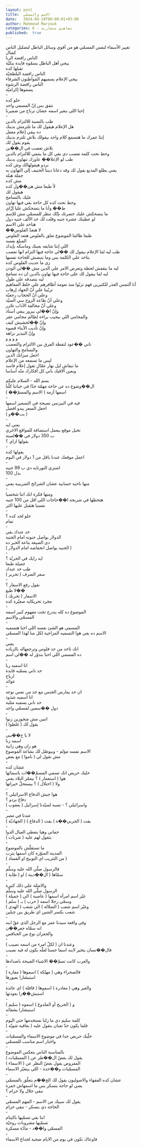 ```yaml
---
layout: post
title:  الاسم والمسمّي
date:   2024-04-10T00:00:01+03:00
author: Mahmoud Marzouk
categories: 6 - مفاهيم متقاربة
published:  true
---
```

تغيير الأسماء لنفس المسمّي هو من أقوي وسائل الباطل لتضليل
الناس\
كمثال\
الناس رافضة الربا\
ييجي أهل الباطل يسمّوه فايدة بنكيّة\
تقبلها كده\
الناس رافضة البلطجيّة\
ييجي الإعلام يسميهم المواطنون الشرفاء\
الناس رافضة الرشوة\
يسموها إكراميّة\
-\
حلو كده\
نتفق بس إنّ المسمي واحد\
إحنا اللي بنغير اسمه عشان نرتاح من ضميرنا\
-\
طب بالنسبة للالتزام بالدين\
هل الإعلام هيقول لك ما تلتزمش بدينك\
ده يبقي إعلام مغفل\
إنتا عمرك ما هتسمع كلام واحد بيقولك بلاش تلتزم بدينك\
يقوم يقول لك\
بلاش تعصب في ال��ين\
وحط تحت كلمة تعصب دي بقي كل ما ينتمي للالتزام بالدين\
طب لو الإعلا�� عاوزك تتهاون بدينك\
بردو هيقولهالك وش كده\
يعني يطلع المذيع يقول لك وقد دعانا ديننا الحنيف إلي التهاون
به\
جملة هبلة\
مش كده\
لأ طبعا مش هي��ول كده\
هيقول لك\
عليك بالتسامح\
وحط تحت كده كل حاجة بقي فيها تهاون\
ط�� وأنا ما يتضحكش عليا إزّاي\
ما يتضحكش عليك حضرتك بإنّك تنظر للمسمّي مش للإسم\
لو عطيتك عشرة جنيه وقلت لك خد الألف جنيه دول\
هتاخد علي الاسم\
��لا هتعدّ الفلوس\
طبعا طالما الموضوع تعلق بالفلوس هتعد الفلوس\
المبلغ نفسه\
اللي إنتا شايفه بعينك وماسكه بإيدك\
طب ليه لما الإعلام بيقول لك ��لي حاجة فيها التزام انها تعصب\
بتاخد علي الكلمة بس وما بتبصش للحاجة نفسها\
زي ما عديت الفلوس كده\
ليه ما بتقفش لحظة وتعرض الامر علي الدين مش ��لي الودن\
ليه لما بيقول لك علي حاجة فيها تهاون بالدين ان ده تسامح\
ليه بتصدقه علي طول\
أنا ألتمس العذر للكثيرين فهم تربّوا منذ نعومة أظافرهم علي خلط
المفاهيم\
تربّينا علي أنّ الجهاد إرهاب\
وعلي أنّ الحجاب رجعيّة\
وعلي أنّ طاعة الزوج سي السيّد\
وعلي أنّ مخالفة الآداب تحّرر\
وإنّ ا��لي بيزور يبقي أستاذ\
والمحامي اللي بيجيب براءة لظالم محامي عقر\
وإنّ ��لحشيش كيف\
وإنّ تأديب الأبناء قسوة\
وإنّ التبذير نزاهة\
و و و و\
تاني ��عود لنقطة الفرق بين الالتزام والتعصب\
والتسامح والتهاون\
اجعل ميزانك الدين\
ليس ما تسمعه من الإعلام\
ما تبقاش ليل نهار عمّال تقول إعلام فاسد\
وبعين ألاقيك باني كل أفكارك منّه أساسا

بسم الله - السلام عليكم\
ال��وضوع ده عن حاجة مهمّة جدّا في حياتنا كلّنا\
اسمها أزمة ( الاسم والمسمّ�� )\
-\
فيه في البيزنس نصيحة في التسعير اسمها\
اجعل السعر يبدو افضل\
( يب��و )\
-\
يعني ايه\
تخيل موقع بيعمل استضافة للمواقع الاخري\
ب 350 دولار في ��لسنة\
يقولها ازاي ؟\
-\
يقولها كده\
اعمل موقعك عندنا باقل من 1 دولار في اليوم\
-\
اشتري التورتايه دي ب 99 جنيه\
بدل 100\
-\
منها ناحية حسابية عشان الشرائح الضريبية يعني\
-\
ومنها فكرة انك انتا شخصيا\
هتحطها في شريحة ا��حاجات اللي اقل من 100 جنيه\
نفسيا هتقبل عليها اكتر\
-\
حلو لحد كده ؟\
تمام\
-\
خد عندك بقي\
الدولار يواصل جنونه امام الجنيه\
دي الصيغة بتاعة الخبر ده\
( الجنيه يواصل انخفاضه امام الدولار )\
-\
ايه رايك في الحريّة ؟\
جميلة طبعا\
طب خد عندك\
( تحرير ) سعر الصرف\
-\
نقول رفع الاسعار ؟\
لا طبع��\
( تحريك ) الاسعار\
مجرد تحريكايه صغيّرة كده\
-\
الموضوع ده كله يندرج تحت مفهوم كبير اسمه\
المسمّي والاسم\
-\
المسمي هو الشئ نفسه اللي احنا هنسميه\
الاسم ده بقي هوا التسميه المزاجية لكل منا لهذا المسمّي\
-\
يعني\
انك تاخد من حد فلوس وترجعهاله بالزياده\
ده المسمي اللي احنا بندوّر له ��لي اسم\
-\
انا اسميه ربا\
حد تاني يسمّيه فايدة\
ارباح\
عوائد\
-\
ان حد يمارس الجنس مع حد من نفس نوعه\
انا اسميه شذوذ\
حد تاني يسميه مثلية\
دول ��سمين لمسمّي واحد\
-\
اتنين مش متجوزين زنوا\
يقول لك ( غلطوا )\
-\
لا يا ح��يبي\
اسمه زنا\
هو زان وهي زانية\
الاسم نفسه مؤلم - وبيوصّل لك بشاعة الموضوع\
مش تقول لي ( ناموا ) مع بعض\
-\
عشان كده\
خليك حريص انك تسمي المسمّ��ات باسمائها\
هوا ( استعمار ) ؟ بيعمّر البلاد يعني\
ولا ( احتلال ) ؟ بيستحلّ خيراتها\
-\
هوا جيش الدفاع الاسرائيلي ؟\
دفاع بردو ؟\
واسرائيلي ؟ - نسبة لسيّدنا إسرائيل ( يعقوب )\
-\
عندنا في مصر\
( الجهاديّة ) بقت ( الحربي��ة ) بقت ( الدفاع )\
-\
حماتي وهيا بتعطي العيال الدوا\
بتقول لهم عليه ( شربات )\
-\
ما تستقلّش بالموضوع\
المدينة المنوّرة كان اسمها يثرب\
( من التثريب اي التوبيخ او الفساد )\
-\
فالرسول صلّي الله عليه وسلّم\
سمّاها ( ال��دينة ) او ( طابة )\
-\
والامثلة علي ذلك كثيرة\
الرسول صلّي الله عليه وسلّم\
غيّر اسم امرأة اسمها ( عاصية ) الي ( جميلة )\
وسمّي رجلا اسمه ( حرب ) بـ ( سلم )\
وغيّر اسم شعب ( الضلالة ) الي شعب ( الهدي )\
شعب بكسر الشين اي طريق بين جبلين\
-\
وفي واقعة سيدنا عمر مع الرجل الذي عقّ ابنه\
انه سمّاه جعر��ن\
والجعران نوع من الخنافس\
-\
وعندنا ان ( لكلّ امرء من اسمه نصيب )\
فال��نسان يتخير لابنه اسما حسنا لعلّه يكون له فيه نصيب\
-\
والعرب كانت تسمّ�� الاشياء القبيحة باضدادها\
-\
فالصحراء وهي ( مهلكة ) اسموها ( مفازة )\
استبشارا بعبورها\
-\
والعير وهي ( مغادرة ) اسموها ( قافلة ) اي عائدة\
استبش��را بعودتها\
-\
و ( الجريح أو الملدوغ ) اسموه ( سليم )\
استبشارا بشفائه\
-\
كلمة سليم دي ما زلنا نستخدمها حتي اليوم\
فلما يكون حدّ تعبان بنقول عليه ( بعافية شويّه )\
-\
خلّيك حريص جدا في موضوع الاسماء والمسمّيات\
واختار اسم مناسب للمسمّي\
-\
بالمناسبة الناس بتعكس الموضوع\
يقول لك بغضّ ال��ظر عن ( المسمّيات )\
المفروض يقول بغضّ النظر عن ( الاسماء )\
المسمّيات و��حدة - اللي بيتغيّر الاسماء\
-\
عشان كده الفقهاء والاصوليون يقول لك الح��م يتعلّق بالمسمّي\
يعني لو حاجة بتسكر بس ما اسمهاش خمرة\
تبقي حلال ولا حرام ؟\
-\
يقول لك سيبك من الاسم - المهم المسمّي\
الحاجة دي بتسكر - تبقي حرام\
-\
انتا بقي تسمّيها باكينام\
تسمّيها مشروبات روحيّة\
المسمّي وا��د - مادّة مسكرة\
-\
فاوعاك تكون في يوم من الايام ضحية لخداع الاسماء

